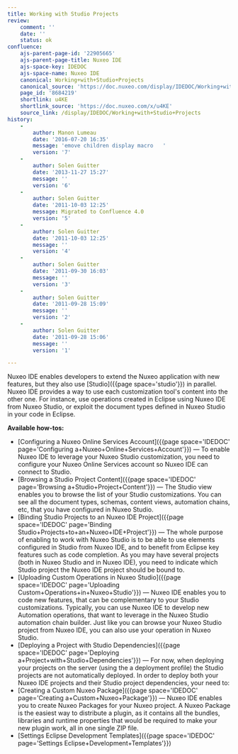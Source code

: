 ```yaml
---
title: Working with Studio Projects
review:
    comment: ''
    date: ''
    status: ok
confluence:
    ajs-parent-page-id: '22905665'
    ajs-parent-page-title: Nuxeo IDE
    ajs-space-key: IDEDOC
    ajs-space-name: Nuxeo IDE
    canonical: Working+with+Studio+Projects
    canonical_source: 'https://doc.nuxeo.com/display/IDEDOC/Working+with+Studio+Projects'
    page_id: '8684219'
    shortlink: u4KE
    shortlink_source: 'https://doc.nuxeo.com/x/u4KE'
    source_link: /display/IDEDOC/Working+with+Studio+Projects
history:
    - 
        author: Manon Lumeau
        date: '2016-07-20 16:35'
        message: 'emove children display macro   '
        version: '7'
    - 
        author: Solen Guitter
        date: '2013-11-27 15:27'
        message: ''
        version: '6'
    - 
        author: Solen Guitter
        date: '2011-10-03 12:25'
        message: Migrated to Confluence 4.0
        version: '5'
    - 
        author: Solen Guitter
        date: '2011-10-03 12:25'
        message: ''
        version: '4'
    - 
        author: Solen Guitter
        date: '2011-09-30 16:03'
        message: ''
        version: '3'
    - 
        author: Solen Guitter
        date: '2011-09-28 15:09'
        message: ''
        version: '2'
    - 
        author: Solen Guitter
        date: '2011-09-28 15:06'
        message: ''
        version: '1'

---
```

Nuxeo IDE enables developers to extend the Nuxeo application with new features, but they also use [Studio]({{page space='studio'}}) in parallel.
Nuxeo IDE provides a way to use each customization tool's content into the other one. For instance, use operations created in Eclipse using Nuxeo IDE from Nuxeo Studio, or exploit the document types defined in Nuxeo Studio in your code in Eclipse.

**Available how-tos:**

*   [Configuring a Nuxeo Online Services Account]({{page space='IDEDOC' page='Configuring a+Nuxeo+Online+Services+Account'}})&nbsp;&mdash;&nbsp;<span class="smalltext">To enable Nuxeo IDE to leverage your Nuxeo Studio customization, you need to configure your Nuxeo Online Services account so Nuxeo IDE can connect to Studio.</span>
*   [Browsing a Studio Project Content]({{page space='IDEDOC' page='Browsing a+Studio+Project+Content'}})&nbsp;&mdash;&nbsp;<span class="smalltext">The Studio view enables you to browse the list of your Studio customizations. You can see all the document types, schemas, content views, automation chains, etc, that you have configured in Nuxeo Studio.</span>
*   [Binding Studio Projects to an Nuxeo IDE Project]({{page space='IDEDOC' page='Binding Studio+Projects+to+an+Nuxeo+IDE+Project'}})&nbsp;&mdash;&nbsp;<span class="smalltext">The whole purpose of enabling to work with Nuxeo Studio is to be able to use elements configured in Studio from Nuxeo IDE, and to benefit from Eclipse key features such as code completion. As you may have several projects (both in Nuxeo Studio and in Nuxeo IDE), you need to indicate which Studio project the Nuxeo IDE project should be bound to.</span>
*   [Uploading Custom Operations in Nuxeo Studio]({{page space='IDEDOC' page='Uploading Custom+Operations+in+Nuxeo+Studio'}})&nbsp;&mdash;&nbsp;<span class="smalltext">Nuxeo IDE enables you to code new features, that can be complementary to your Studio customizations. Typically, you can use Nuxeo IDE to develop new Automation operations, that want to leverage in the Nuxeo Studio automation chain builder. Just like you can browse your Nuxeo Studio project from Nuxeo IDE, you can also use your operation in Nuxeo Studio.</span>
*   [Deploying a Project with Studio Dependencies]({{page space='IDEDOC' page='Deploying a+Project+with+Studio+Dependencies'}})&nbsp;&mdash;&nbsp;<span class="smalltext">For now, when deploying your projects on the server (using the a deployment profile) the Studio projects are not automatically deployed. In order to deploy both your Nuxeo IDE projects and their Studio project dependencies, your need to:</span>
*   [Creating a Custom Nuxeo Package]({{page space='IDEDOC' page='Creating a+Custom+Nuxeo+Package'}})&nbsp;&mdash;&nbsp;<span class="smalltext">Nuxeo IDE enables you to create Nuxeo Packages for your Nuxeo project. A Nuxeo Package is the easiest way to distribute a plugin, as it contains all the bundles, libraries and runtime properties that would be required to make your new plugin work, all in one single ZIP file.</span>
*   [Settings Eclipse Development Templates]({{page space='IDEDOC' page='Settings Eclipse+Development+Templates'}})